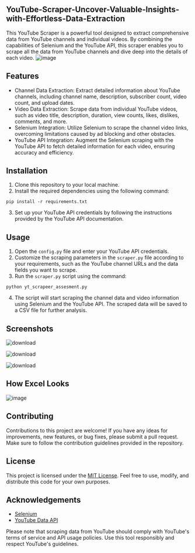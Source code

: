 ## YouTube-Scraper-Uncover-Valuable-Insights-with-Effortless-Data-Extraction

This YouTube Scraper is a powerful tool designed to extract comprehensive data from YouTube channels and individual videos. By combining the capabilities of Selenium and the YouTube API, this scraper enables you to scrape all the data from YouTube channels and dive deep into the details of each video.
![image](https://github.com/jatin12Sethi/YouTube-Scraper-Uncover-Valuable-Insights-with-Effortless-Data-Extraction/assets/98033741/201ebf68-3826-42e8-82cf-7722a95623c3)


## Features

- Channel Data Extraction: Extract detailed information about YouTube channels, including channel name, description, subscriber count, video count, and upload dates.
- Video Data Extraction: Scrape data from individual YouTube videos, such as video title, description, duration, view counts, likes, dislikes, comments, and more.
- Selenium Integration: Utilize Selenium to scrape the channel video links, overcoming limitations caused by ad blocking and other obstacles.
- YouTube API Integration: Augment the Selenium scraping with the YouTube API to fetch detailed information for each video, ensuring accuracy and efficiency.

## Installation

1. Clone this repository to your local machine.
2. Install the required dependencies using the following command:
```
pip install -r requirements.txt
```
3. Set up your YouTube API credentials by following the instructions provided by the YouTube API documentation.

## Usage

1. Open the `config.py` file and enter your YouTube API credentials.
2. Customize the scraping parameters in the `scraper.py` file according to your requirements, such as the YouTube channel URLs and the data fields you want to scrape.
3. Run the `scraper.py` script using the command:
```
python yt_scrapeer_assesment.py
```
4. The script will start scraping the channel data and video information using Selenium and the YouTube API. The scraped data will be saved to a CSV file for further analysis.

## Screenshots

![download](https://github.com/jatin12Sethi/YouTube-Scraper-Uncover-Valuable-Insights-with-Effortless-Data-Extraction/assets/98033741/4f7d8143-8671-4da1-82b7-5591616ae4b4)

![download](https://github.com/jatin12Sethi/YouTube-Scraper-Uncover-Valuable-Insights-with-Effortless-Data-Extraction/assets/98033741/3904e252-dfc2-44d0-89db-a354f0956ead)

![download](https://github.com/jatin12Sethi/YouTube-Scraper-Uncover-Valuable-Insights-with-Effortless-Data-Extraction/assets/98033741/b0b78d6e-cc3b-4ae9-b977-a36453454f07)

## How Excel Looks
![image](https://github.com/jatin12Sethi/YouTube-Scraper-Uncover-Valuable-Insights-with-Effortless-Data-Extraction/assets/98033741/07304f94-6613-42c4-a8a8-ae9fbf5f3391)


## Contributing

Contributions to this project are welcome! If you have any ideas for improvements, new features, or bug fixes, please submit a pull request. Make sure to follow the contribution guidelines provided in the repository.

## License

This project is licensed under the [MIT License](LICENSE). Feel free to use, modify, and distribute this code for your own purposes.

## Acknowledgements

- [Selenium](https://www.selenium.dev/)
- [YouTube Data API](https://developers.google.com/youtube/v3)

Please note that scraping data from YouTube should comply with YouTube's terms of service and API usage policies. Use this tool responsibly and respect YouTube's guidelines.
